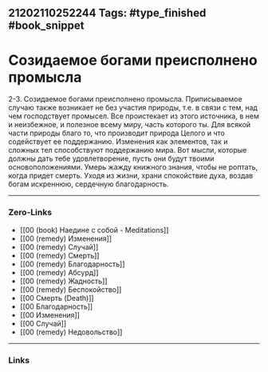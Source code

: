 21202110252244
Tags: #type_finished #book_snippet 
---
# Созидаемое богами преисполнено промысла

 2-3. Созидаемое богами преисполнено промысла. Приписываемое случаю также возникает не без участия природы, т.е. в связи с тем, над чем господствует промысел. Все проистекает из этого источника, в нем и неизбежное, и полезное всему миру, часть которого ты. Для всякой части природы благо то, что производит природа Целого и что содействует ее поддержанию. Изменения как элементов, так и сложных тел способствуют поддержанию мира.  Вот мысли, которые должны дать тебе удовлетворение, пусть они будут твоими основоположениями. Умерь жажду книжного знания, чтобы не роптать, когда придет смерть. Уходя из жизни, храни спокойствие духа, воздав богам искреннюю, сердечную благодарность. 

---
### Zero-Links
 - [[00 (book) Наедине с собой - Meditations]]
 - [[00 (remedy) Изменения]]
 - [[00 (remedy) Случай]]
 - [[00 (remedy) Смерть]]
 - [[00 (remedy) Благодарность]]
 - [[00 (remedy) Абсурд]]
 - [[00 (remedy) Жадность]]
 - [[00 (remedy) Беспокойство]]
 - [[00 Смерть (Death)]]
 - [[00 Благодарность]]
 - [[00 Изменения]]
 - [[00 Случай]]
 - [[00 (remedy) Недовольство]]
---
### Links
